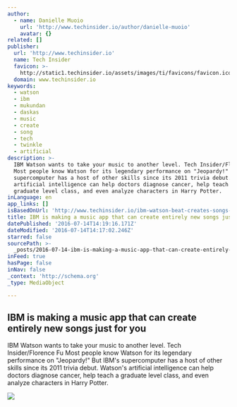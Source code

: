 ```yaml
---
author:
  - name: Danielle Muoio
    url: 'http://www.techinsider.io/author/danielle-muoio'
    avatar: {}
related: []
publisher:
  url: 'http://www.techinsider.io'
  name: Tech Insider
  favicon: >-
    http://static1.techinsider.io/assets/images/ti/favicons/favicon.ico?v=TI-2016-03-31
  domain: www.techinsider.io
keywords:
  - watson
  - ibm
  - mukundan
  - daskas
  - music
  - create
  - song
  - tech
  - twinkle
  - artificial
description: >-
  IBM Watson wants to take your music to another level. Tech Insider/Florence Fu
  Most people know Watson for its legendary performance on "Jeopardy!" But IBM's
  supercomputer has a host of other skills since its 2011 trivia debut. Watson's
  artificial intelligence can help doctors diagnose cancer, help teach a
  graduate level class, and even analyze characters in Harry Potter.
inLanguage: en
app_links: []
isBasedOnUrl: 'http://www.techinsider.io/ibm-watson-beat-creates-songs-from-thin-air-2016-7'
title: IBM is making a music app that can create entirely new songs just for you
datePublished: '2016-07-14T14:19:16.171Z'
dateModified: '2016-07-14T14:17:02.246Z'
starred: false
sourcePath: >-
  _posts/2016-07-14-ibm-is-making-a-music-app-that-can-create-entirely-new-songs.md
inFeed: true
hasPage: false
inNav: false
_context: 'http://schema.org'
_type: MediaObject

---
```

<article style=""><h1>IBM is making a music app that can create entirely new songs just for you</h1><p>IBM Watson wants to take your music to another level. Tech Insider/Florence Fu Most people know Watson for its legendary performance on "Jeopardy!" But IBM's supercomputer has a host of other skills since its 2011 trivia debut. Watson's artificial intelligence can help doctors diagnose cancer, help teach a graduate level class, and even analyze characters in Harry Potter.</p><img src="http://static3.techinsider.io/image/5785226a4321f11b008b798e-1190-625/ibm-is-making-a-music-app-that-can-create-entirely-new-songs-just-for-you.jpg" /></article>